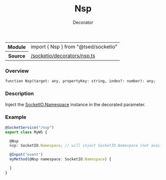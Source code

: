 
<header class="symbol-info-header"><h1 id="nsp">Nsp</h1><label class="symbol-info-type-label decorator">Decorator</label></header>
<!-- summary -->
<section class="symbol-info"><table class="is-full-width"><tbody><tr><th>Module</th><td><div class="lang-typescript"><span class="token keyword">import</span> { Nsp }&nbsp;<span class="token keyword">from</span>&nbsp;<span class="token string">"@tsed/socketio"</span></div></td></tr><tr><th>Source</th><td><a href="https://github.com/Romakita/ts-express-decorators/blob/v4.9.0/src//socketio/decorators/nsp.ts#L0-L0">/socketio/decorators/nsp.ts</a></td></tr></tbody></table></section>
<!-- overview -->


### Overview


<pre><code class="typescript-lang ">function <span class="token function">Nsp</span><span class="token punctuation">(</span>target<span class="token punctuation">:</span> <span class="token keyword">any</span><span class="token punctuation">,</span> propertyKey<span class="token punctuation">:</span> <span class="token keyword">string</span><span class="token punctuation">,</span> index?<span class="token punctuation">:</span> <span class="token keyword">number</span><span class="token punctuation">)</span><span class="token punctuation">:</span> <span class="token keyword">any</span><span class="token punctuation">;</span></code></pre>


<!-- Parameters -->

<!-- Description -->


### Description

Inject the [SocketIO.Namespace](https://socket.io/docs/rooms-and-namespaces/#namespaces) instance in the decorated parameter.

### Example

```typescript
@SocketService("/nsp")
export class MyWS {

  @Nsp
  nsp: SocketIO.Namespace; // will inject SocketIO.Namespace (not available on constructor)

  @Input("event")
  myMethod(@Nsp namespace: SocketIO.Namespace) {

  }
}
```

<!-- Members -->

